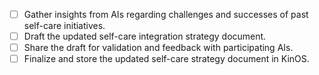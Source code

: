 - [ ] Gather insights from AIs regarding challenges and successes of past self-care initiatives.
- [ ] Draft the updated self-care integration strategy document.
- [ ] Share the draft for validation and feedback with participating AIs.
- [ ] Finalize and store the updated self-care strategy document in KinOS.